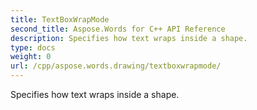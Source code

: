 ```yaml
---
title: TextBoxWrapMode
second_title: Aspose.Words for C++ API Reference
description: Specifies how text wraps inside a shape. 
type: docs
weight: 0
url: /cpp/aspose.words.drawing/textboxwrapmode/
---
```


Specifies how text wraps inside a shape. 

